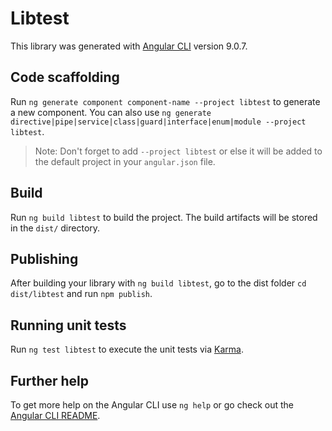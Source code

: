 # Libtest

This library was generated with [Angular CLI](https://github.com/angular/angular-cli) version 9.0.7.

## Code scaffolding

Run `ng generate component component-name --project libtest` to generate a new component. You can also use `ng generate directive|pipe|service|class|guard|interface|enum|module --project libtest`.
> Note: Don't forget to add `--project libtest` or else it will be added to the default project in your `angular.json` file. 

## Build

Run `ng build libtest` to build the project. The build artifacts will be stored in the `dist/` directory.

## Publishing

After building your library with `ng build libtest`, go to the dist folder `cd dist/libtest` and run `npm publish`.

## Running unit tests

Run `ng test libtest` to execute the unit tests via [Karma](https://karma-runner.github.io).

## Further help

To get more help on the Angular CLI use `ng help` or go check out the [Angular CLI README](https://github.com/angular/angular-cli/blob/master/README.md).
